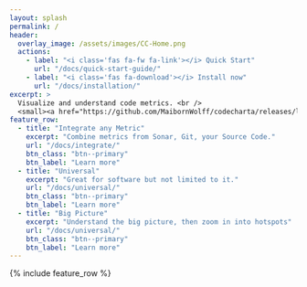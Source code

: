 ```yaml
---
layout: splash
permalink: /
header:
  overlay_image: /assets/images/CC-Home.png
  actions:
    - label: "<i class='fas fa-fw fa-link'></i> Quick Start"
      url: "/docs/quick-start-guide/"
    - label: "<i class='fas fa-download'></i> Install now"
      url: "/docs/installation/"
excerpt: >
  Visualize and understand code metrics. <br />
  <small><a href="https://github.com/MaibornWolff/codecharta/releases/latest">Latest releases</a></small>
feature_row:
  - title: "Integrate any Metric"
    excerpt: "Combine metrics from Sonar, Git, your Source Code."
    url: "/docs/integrate/"
    btn_class: "btn--primary"
    btn_label: "Learn more"
  - title: "Universal"
    excerpt: "Great for software but not limited to it."
    url: "/docs/universal/"
    btn_class: "btn--primary"
    btn_label: "Learn more"
  - title: "Big Picture"
    excerpt: "Understand the big picture, then zoom in into hotspots"
    url: "/docs/universal/"
    btn_class: "btn--primary"
    btn_label: "Learn more"
---
```


{% include feature_row %}
